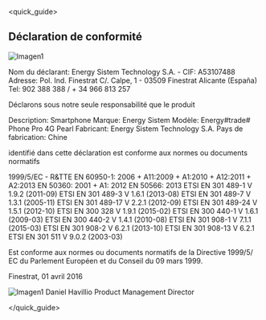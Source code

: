 <quick_guide>
## Déclaration de conformité

![Imagen1](http://static.energysistem.com/images/manuals/42500/5710f31fe85a6.jpg)

Nom du déclarant: Energy Sistem Technology S.A. - CIF: A53107488
Adresse: Pol. Ind. Finestrat C/. Calpe, 1 - 03509 Finestrat Alicante (España)
Tel: 902 388 388  / + 34 966 813 257

Déclarons sous notre seule responsabilité que le produit

Description: Smartphone
Marque: Energy Sistem
Modèle: Energy#trade# Phone Pro 4G Pearl
Fabricant: Energy Sistem Technology S.A.
Pays de fabrication: Chine

identifié dans cette déclaration est conforme aux normes ou documents normatifs

1999/5/EC - R&TTE
EN 60950-1: 2006 + A11:2009 + A1:2010 + A12:2011 + A2:2013
EN 50360: 2001 + A1: 2012
EN 50566: 2013
ETSI EN 301 489-1 V 1.9.2 (2011-09)
ETSI EN 301 489-3 V 1.6.1 (2013-08)
ETSI EN 301 489-7 V 1.3.1 (2005-11)
ETSI EN 301 489-17 V 2.2.1 (2012-09)
ETSI EN 301 489-24 V 1.5.1 (2012-10)
ETSI EN 300 328 V 1.9.1 (2015-02)
ETSI EN 300 440-1 V 1.6.1 (2009-03)
ETSI EN 300 440-2 V 1.4.1 (2010-08)
ETSI EN 301 908-1 V 7.1.1 (2015-03)
ETSI EN 301 908-2 V 6.2.1 (2013-10)
ETSI EN 301 908-13 V 6.2.1
ETSI EN 301 511 V 9.0.2 (2003-03)

Est conforme aux normes ou documents normatifs de la Directive 1999/5/ EC du Parlement Européen et du Conseil du 09 mars 1999.

Finestrat, 01 avril 2016

![Imagen1](http://static.energysistem.com/images/manuals/42178/574c726744d98.jpg)
Daniel Havillio
Product Management Director



</quick_guide>

